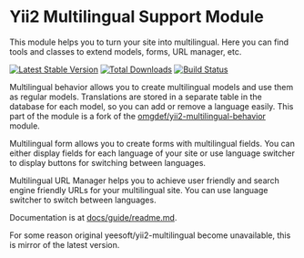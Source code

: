 Yii2 Multilingual Support Module
===============================

This module helps you to turn your site into multilingual. Here you can find tools and classes to extend models, forms, URL manager, etc.

[![Latest Stable Version](https://poser.pugx.org/yeesoft/yii2-multilingual/v/stable.png)](https://packagist.org/packages/yeesoft/yii2-multilingual)
[![Total Downloads](https://poser.pugx.org/yeesoft/yii2-multilingual/downloads.png)](https://packagist.org/packages/yeesoft/yii2-multilingual)
[![Build Status](https://img.shields.io/travis/yeesoft/yii2-multilingual.svg)](http://travis-ci.org/yeesoft/yii2-multilingual)

Multilingual behavior allows you to create multilingual models and use them as regular models. Translations are stored in a separate table in the database for each model, so you can add or remove a language easily. This part of the module is a fork of the [omgdef/yii2-multilingual-behavior](https://github.com/OmgDef/yii2-multilingual-behavior) module.

Multilingual form allows you to create forms with multilingual fields. You can either display fields for each language of your site or use language switcher to display buttons for switching between languages. 

Multilingual URL Manager helps you to achieve user friendly and search engine friendly URLs for your multilingual site. You can use language switcher to switch between languages.

Documentation is at [docs/guide/readme.md](docs/guide/readme.md).

For some reason original yeesoft/yii2-multilingual become unavailable, this is mirror of the latest version.